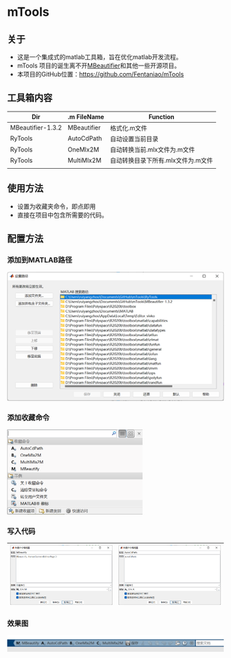 # mTools

## 关于

- 这是一个集成式的matlab工具箱，旨在优化matlab开发流程。
- mTools 项目的诞生离不开[MBeautifier](https://github.com/davidvarga/MBeautifier/tree/v1.3.2)和其他一些开源项目。
- 本项目的GitHub位置：https://github.com/Fentaniao/mTools

## 工具箱内容

| Dir               | .m FileName | Function                           |
| ----------------- | ----------- | ---------------------------------- |
| MBeautifier-1.3.2 | MBeautifier | 格式化.m文件                       |
| RyTools           | AutoCdPath  | 自动设置当前目录                   |
| RyTools           | OneMlx2M    | 自动转换当前.mlx文件为.m文件       |
| RyTools           | MultiMlx2M  | 自动转换目录下所有.mlx文件为.m文件 |
|                   |             |                                    |

## 使用方法

- 设置为收藏夹命令，即点即用
- 直接在项目中包含所需要的代码。

## 配置方法

### 添加到MATLAB路径

<img src="README.assets/image-20210921110023063.png" alt="image-20210921110023063" style="zoom:50%;" />

### 添加收藏命令

<img src="README.assets/image-20210921110048305.png" alt="image-20210921110048305" style="zoom:50%;" />

### 写入代码

| <img src="README.assets/image-20210921110103753.png" alt="image-20210921110103753" style="zoom:50%;" /> | <img src="README.assets/image-20210921110115227.png" alt="image-20210921110115227" style="zoom:50%;" /> |
| ------------------------------------------------------------ | ------------------------------------------------------------ |



### 效果图

<img src="README.assets/image-20210921110140550.png" alt="image-20210921110140550" style="zoom:50%;" />

